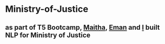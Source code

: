 # Ministry-of-Justice
as part of T5 Bootcamp, [Maitha](https://github.com/Maithaq), [Eman](https://github.com/emaanhajji) and [I](https://github.com/SoaadM) built NLP for Ministry of Justice
---


